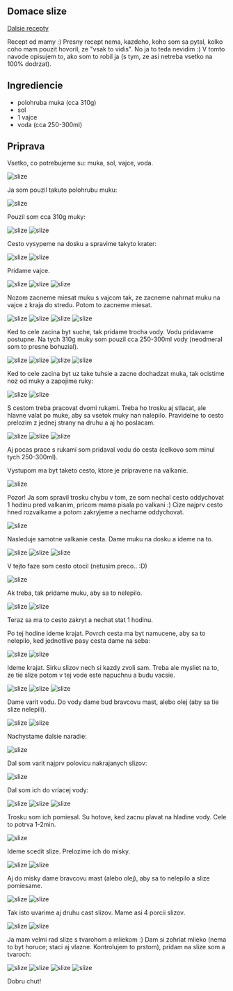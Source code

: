 ## Domace slize

[Dalsie recepty](index.md)

Recept od mamy :) Presny recept nema, kazdeho, koho som sa pytal, kolko coho mam pouzit hovoril, ze "vsak to vidis". No ja to teda nevidim :) V tomto navode opisujem to, ako som to robil ja (s tym, ze asi netreba vsetko na 100% dodrzat).

## Ingrediencie

* polohruba muka (cca 310g)
* sol
* 1 vajce
* voda (cca 250-300ml)

## Priprava

Vsetko, co potrebujeme su: muka, sol, vajce, voda.

![slize](domace_slize/slize_1.jpg)

Ja som pouzil takuto polohrubu muku:

![slize](domace_slize/slize_2.jpg)

Pouzil som cca 310g muky:

![slize](domace_slize/slize_3.jpg)
![slize](domace_slize/slize_6.jpg)

Cesto vysypeme na dosku a spravime takyto krater:

![slize](domace_slize/slize_4.jpg)
![slize](domace_slize/slize_5.jpg)

Pridame vajce.

![slize](domace_slize/slize_7.jpg)
![slize](domace_slize/slize_8.jpg)
![slize](domace_slize/slize_9.jpg)

Nozom zacneme miesat muku s vajcom tak, ze zacneme nahrnat muku na vajce z kraja do stredu. Potom to zacneme miesat.

![slize](domace_slize/slize_10.jpg)
![slize](domace_slize/slize_11.jpg)
![slize](domace_slize/slize_12.jpg)
![slize](domace_slize/slize_13.jpg)

Ked to cele zacina byt suche, tak pridame trocha vody. Vodu pridavame postupne. Na tych 310g muky som pouzil cca 250-300ml vody (neodmeral som to presne bohuzial).

![slize](domace_slize/slize_14.jpg)
![slize](domace_slize/slize_15.jpg)
![slize](domace_slize/slize_16.jpg)
![slize](domace_slize/slize_17.jpg)

Ked to cele zacina byt uz take tuhsie a zacne dochadzat muka, tak ocistime noz od muky a zapojime ruky:

![slize](domace_slize/slize_24.jpg)
![slize](domace_slize/slize_25.jpg)

S cestom treba pracovat dvomi rukami. Treba ho trosku aj stlacat, ale hlavne valat po muke, aby sa vsetok muky nan nalepilo. Pravidelne to cesto prelozim z jednej strany na druhu a aj ho poslacam.

![slize](domace_slize/slize_32.jpg)
![slize](domace_slize/slize_33.jpg)
![slize](domace_slize/slize_34.jpg)

Aj pocas prace s rukami som pridaval vodu do cesta (celkovo som minul tych 250-300ml).

Vystupom ma byt taketo cesto, ktore je pripravene na valkanie.

![slize](domace_slize/slize_35.jpg)

Pozor! Ja som spravil trosku chybu v tom, ze som nechal cesto oddychovat 1 hodinu pred valkanim, pricom mama pisala po valkani :) Cize najprv cesto hned rozvalkame a potom zakryjeme a nechame oddychovat.

![slize](domace_slize/slize_36.jpg)

Nasleduje samotne valkanie cesta. Dame muku na dosku a ideme na to.

![slize](domace_slize/slize_39.jpg)
![slize](domace_slize/slize_40.jpg)
![slize](domace_slize/slize_41.jpg)

V tejto faze som cesto otocil (netusim preco.. :D)

![slize](domace_slize/slize_42.jpg)

Ak treba, tak pridame muku, aby sa to nelepilo.

![slize](domace_slize/slize_43.jpg)
![slize](domace_slize/slize_44.jpg)

Teraz sa ma to cesto zakryt a nechat stat 1 hodinu.

Po tej hodine ideme krajat. Povrch cesta ma byt namucene, aby sa to nelepilo, ked jednotlive pasy cesta dame na seba:

![slize](domace_slize/slize_45.jpg)
![slize](domace_slize/slize_46.jpg)

Ideme krajat. Sirku slizov nech si kazdy zvoli sam. Treba ale mysliet na to, ze tie slize potom v tej vode este napuchnu a budu vacsie.

![slize](domace_slize/slize_47.jpg)
![slize](domace_slize/slize_48.jpg)
![slize](domace_slize/slize_49.jpg)

Dame varit vodu. Do vody dame bud bravcovu mast, alebo olej (aby sa tie slize nelepili).

![slize](domace_slize/slize_50.jpg)
![slize](domace_slize/slize_51.jpg)

Nachystame dalsie naradie:

![slize](domace_slize/slize_53.jpg)

Dal som varit najprv polovicu nakrajanych slizov:

![slize](domace_slize/slize_54.jpg)

Dal som ich do vriacej vody:

![slize](domace_slize/slize_56.jpg)
![slize](domace_slize/slize_57.jpg)
![slize](domace_slize/slize_58.jpg)

Trosku som ich pomiesal. Su hotove, ked zacnu plavat na hladine vody. Cele to potrva 1-2min.

![slize](domace_slize/slize_60.jpg)

Ideme scedit slize. Prelozime ich do misky.

![slize](domace_slize/slize_61.jpg)
![slize](domace_slize/slize_62.jpg)

Aj do misky dame bravcovu mast (alebo olej), aby sa to nelepilo a slize pomiesame.

![slize](domace_slize/slize_63.jpg)
![slize](domace_slize/slize_64.jpg)

Tak isto uvarime aj druhu cast slizov. Mame asi 4 porcii slizov.

![slize](domace_slize/slize_66.jpg)
![slize](domace_slize/slize_67.jpg)

Ja mam velmi rad slize s tvarohom a mliekom :) Dam si zohriat mlieko (nema to byt horuce; staci aj vlazne. Kontrolujem to prstom), pridam na slize som a tvaroch:

![slize](domace_slize/slize_71.jpg)
![slize](domace_slize/slize_72.jpg)
![slize](domace_slize/slize_73.jpg)
![slize](domace_slize/slize_74.jpg)

Dobru chut!

